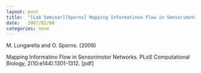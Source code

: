 ```yaml
---
layout: post
title:  "[Lab Seminar][Sporns] Mapping Informatinon Flow in Sensorimotor Networks"
date:   2007/02/08
categories: none
---
```






M. Lungarella and O. Sporns. (2006)

Mapping Informatino Flow in Sensorimotor Networks. PLoS Computational Biology, 2(10:e144):1301-1312. [pdf]	



 

